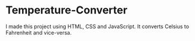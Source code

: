 # Temperature-Converter
I made this project using HTML, CSS and JavaScript. It converts Celsius to Fahrenheit and vice-versa.
